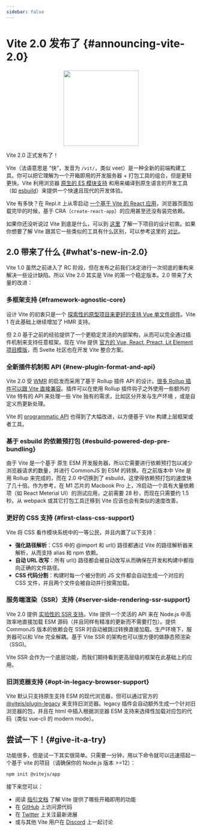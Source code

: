 ```yaml
---
sidebar: false
---
```


# Vite 2.0 发布了 {#announcing-vite-2.0}

<p style="text-align:center">
  <img src="/public/logo.svg" style="height:200px">
</p>

Vite 2.0 正式发布了！

Vite（法语意思是 “快”，发音为 `/vit/`，类似 veet）是一种全新的前端构建工具。你可以把它理解为一个开箱即用的开发服务器 + 打包工具的组合，但是更轻更快。Vite 利用浏览器 [原生的 ES 模块支持](https://developer.mozilla.org/en-US/docs/Web/JavaScript/Guide/Modules) 和用来编译到原生语言的开发工具（如 [esbuild](https://esbuild.github.io/)）来提供一个快速且现代的开发体验。

Vite 有多快？在 Repl.it 上从零启动 [一个基于 Vite 的 React 应用](https://twitter.com/amasad/status/1355379680275128321)，浏览器页面加载完毕的时候，基于 CRA（`create-react-app`）的应用甚至还没有装完依赖。

如果你还没听说过 Vite 到底是什么，可以到 [这里](https://cn.vitejs.dev/guide/why.html) 了解一下项目的设计初衷。如果你想要了解 Vite 跟其它一些类似的工具有什么区别，可以参考这里的 [对比](https://cn.vitejs.dev/guide/comparisons.html)。

## 2.0 带来了什么 {#what's-new-in-2.0}

Vite 1.0 虽然之前进入了 RC 阶段，但在发布之前我们决定进行一次彻底的重构来解决一些设计缺陷。所以 Vite 2.0 其实是 Vite 的第一个稳定版本。2.0 带来了大量的改进：

### 多框架支持 {#framework-agnostic-core}

设计 Vite 的初衷只是一个 [探索性的原型项目来更好的支持 Vue 单文件组件](https://github.com/vuejs/vue-dev-server)。Vite 1 在此基础上继续增加了 HMR 支持。

但 2.0 基于之前的经验提供了一个更稳定灵活的内部架构，从而可以完全通过插件机制来支持任意框架。现在 Vite 提供 [官方的 Vue, React, Preact, Lit Element 项目模版](https://github.com/vitejs/vite/tree/main/packages/create-app)，而 Svelte 社区也在开发 Vite 整合方案。

### 全新插件机制和 API {#new-plugin-format-and-api}

Vite 2.0 受 [WMR](https://github.com/preactjs/wmr) 的启发而采用了基于 Rollup 插件 API 的设计。[很多 Rollup 插件可以跟 Vite 直接兼容](https://vite-rollup-plugins.patak.dev/)。插件可以在使用 Rollup 插件钩子之外使用一些额外的 Vite 特有的 API 来处理一些 Vite 独有的需求，比如区分开发与生产环境 ，或是自定义热更新处理。

Vite 的 [programmatic API](https://cn.vitejs.dev/guide/api-javascript.html) 也得到了大幅改进，以方便基于 Vite 构建上层框架或者工具。

### 基于 esbuild 的依赖预打包 {#esbuild-powered-dep-pre-bundling}

由于 Vite 是一个基于 原生 ESM 开发服务器，所以它需要进行依赖预打包以减少浏览器请求的数量，并进行 CommonJS 到 ESM 的转换。在之前版本中 Vite 是用 Rollup 来完成的，而在 2.0 中切换到了 esbuild，这使得依赖预打包的速度快了几十倍。作为参考，在 M1 芯片的 Macbook Pro 上，冷启动一个具有大量依赖项（如 React Meterial UI）的测试应用，之前需要 28 秒，而现在只需要约 1.5 秒。从 webpack 或其它打包工具迁移到 Vite 应该也会有类似的速度改善。

### 更好的 CSS 支持 {#first-class-css-support}

Vite 将 CSS 看作模块系统中的一等公民，并且内置了以下支持：

- **强化路径解析**：CSS 中的 @import 和 url() 路径都通过 Vite 的路径解析器来解析，从而支持 alias 和 npm 依赖。
- **自动 URL 改写**：所有 url() 路径都会被自动改写从而确保在开发和构建中都指向正确的文件路径。
- **CSS 代码分割**：构建时每一个被分割的 JS 文件都会自动生成一个对应的 CSS 文件，并且两个文件会被自动并行按需加载。

### 服务端渲染（SSR）支持 {#server-side-rendering-ssr-support}

Vite 2.0 提供 [实验性的 SSR 支持](https://vitejs.dev/guide/ssr.html)。Vite 提供一个灵活的 API 来在 Node.js 中高效率地直接加载 ESM 源码（并且同样有精准的更新而不需要打包）。提供 CommonJS 版本的依赖会在 SSR 时自动被跳过转换直接加载。生产环境下，服务器可以和 Vite 完全解耦。基于 Vite SSR 的架构也可以很方便的做静态预渲染（SSG)。

Vite SSR 会作为一个底层功能，而我们期待看到更高层级的框架在此基础上的应用。

### 旧浏览器支持 {#opt-in-legacy-browser-support}

Vite 默认只支持原生支持 ESM 的现代浏览器，但可以通过官方的 [@vitejs/plugin-legacy](https://github.com/vitejs/vite/tree/main/packages/plugin-legacy) 来支持旧浏览器。legacy 插件会自动额外生成一个针对旧浏览器的包，并且在 html 中插入根据浏览器 ESM 支持来选择性加载对应包的代码（类似 vue-cli 的 modern mode）。

## 尝试一下！{#give-it-a-try}

功能很多，但是试一下其实很简单。只需要一分钟，用以下命令就可以迅速搭起一个基于 vite 的项目（请确保你的 Node.js 版本 >=12）：

```bash
npm init @vitejs/app
```

接下来您可以：

- 阅读 [指引文档](https://cn.vitejs.dev/guide/) 了解 Vite 提供了哪些开箱即用的功能
- 在 [GitHub](https://github.com/vitejs/vite) 上访问源代码
- 在 [Twitter](https://twitter.com/vite_js) 上关注最新进展
- 或与其他 Vite 用户在 [Discord](http://chat.vitejs.dev/) 上一起讨论
